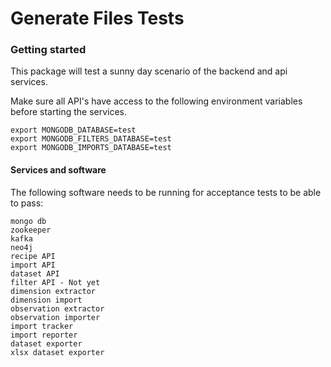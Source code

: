 Generate Files Tests
================

### Getting started

This package will test a sunny day scenario of the backend and api services.

Make sure all API's have access to the following environment variables before
starting the services.

```
export MONGODB_DATABASE=test
export MONGODB_FILTERS_DATABASE=test
export MONGODB_IMPORTS_DATABASE=test
```

#### Services and software

The following software needs to be running for acceptance tests to be able to
pass:

```text
mongo db
zookeeper
kafka
neo4j
recipe API
import API
dataset API
filter API - Not yet
dimension extractor
dimension import
observation extractor
observation importer
import tracker
import reporter
dataset exporter
xlsx dataset exporter
```
